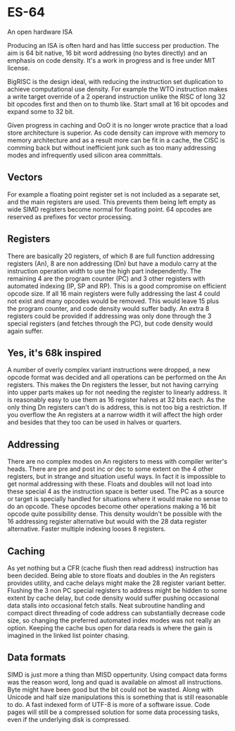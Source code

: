 # ES-64
An open hardware ISA

Producing an ISA is often hard and has little success per production. The aim is 64 bit native, 16 bit word addressing (no bytes directly) and an emphasis on code density. It's a work in progress and is free under MIT license.

BigRISC is the design ideal, with reducing the instruction set duplication to achieve computational use density. For example the WTO instruction makes a write target override of a 2 operand instruction unlike the RISC of long 32 bit opcodes first and then on to thumb like. Start small at 16 bit opcodes and expand some to 32 bit.

Given progress in caching and OoO it is no longer wrote practice that a load store architecture is superior. As code density can improve with memory to memory architecture and as a result more can be fit in a cache, the CISC is comming back but without inefficient junk such as too many addressing modes and infrequently used silicon area committals.

## Vectors
For example a floating point register set is not included as a separate set, and the main registers are used. This prevents them being left empty as wide SIMD registers become normal for floating point. 64 opcodes are reserved as prefixes for vector processing.

## Registers
There are basically 20 registers, of which 8 are full function addressing registers (An), 8 are non addressing (Dn) but have a modulo carry at the instruction operation width to use the high part independently. The remaining 4 are the program counter (PC) and 3 other registers with automated indexing (IP, SP and RP). This is a good compromise on efficient opcode size. If all 16 main registers were fully addressing the last 4 could not exist and many opcodes would be removed. This would leave 15 plus the program counter, and code density would suffer badly. An extra 8 registers could be provided if addressing was only done through the 3 special registers (and fetches through the PC), but code density would again suffer.

## Yes, it's 68k inspired
A number of overly complex variant instructions were dropped, a new opcode format was decided and all operations can be performed on the An registers. This makes the Dn registers the lesser, but not having carrying into upper parts makes up for not needing the register to linearly address. It is reasonably easy to use them as 16 register halves at 32 bits each. As the only thing Dn registers can't do is address, this is not too big a restriction. If you overflow the An registers at a narrow width it will affect the high order and besides that they too can be used in halves or quarters.

## Addressing
There are no complex modes on An registers to mess with compiler writer's heads. There are pre and post inc or dec to some extent on the 4 other registers, but in strange and situation useful ways. In fact it is impossible to get normal addressing with these. Floats and doubles will not load into these special 4 as the instruction space is better used. The PC as a source or target is specially handled for situations where it would make no sense to do an opcode. These opcodes become other operations making a 16 bit opcode quite possibility dense. This density wouldn't be possible with the 16 addressing register alternative but would with the 28 data register alternative. Faster multiple indexing looses 8 registers.

## Caching
As yet nothing but a CFR (cache flush then read address) instruction has been decided. Being able to store floats and doubles in the An registers provides utility, and cache delays might make the 28 register variant better. Flushing the 3 non PC special registers to address might be hidden to some extent by cache delay, but code density would suffer pushing occasional data stalls into occasional fetch stalls. Neat subroutine handling and compact direct threading of code address can substantially decrease code size, so changing the preferred automated index modes was not really an option. Keeping the cache bus open for data reads is where the gain is imagined in the linked list pointer chasing.

## Data formats
SIMD is just more a thing than MISD oppertunity. Using compact data forms was the reason word, long and quad is available on almost all instructions. Byte might have been good but the bit could not be wasted. Along with Unicode and half size manipulations this is something that is still reasonable to do. A fast indexed form of UTF-8 is more of a software issue. Code pages will still be a compressed solution for some data processing tasks, even if the underlying disk is compressed.


